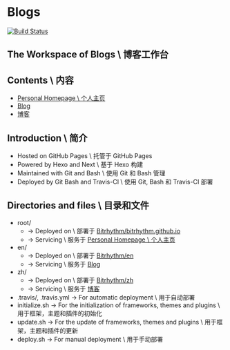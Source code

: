 # Blogs

[![Build Status](https://travis-ci.org/Bitrhythm/Blogs.svg?branch=master)](https://travis-ci.org/Bitrhythm/Blogs)

## The Workspace of Blogs \ 博客工作台

## Contents \ 内容

- [Personal Homepage \ 个人主页](https://bitrhythm.github.io/)
- [Blog](https://bitrhythm.github.io/en/)
- [博客](https://bitrhythm.github.io/zh/)

## Introduction \ 简介

- Hosted on GitHub Pages \ 托管于 GitHub Pages
- Powered by Hexo and Next \ 基于 Hexo 构建
- Maintained with Git and Bash \ 使用 Git 和 Bash 管理
- Deployed by Git Bash and Travis-CI \ 使用 Git, Bash 和 Travis-CI 部署

## Directories and files \ 目录和文件

- root/
  - -> Deployed on \ 部署于 [Bitrhythm/bitrhythm.github.io](https://github.com/Bitrhythm/bitrhythm.github.io)
  - -> Servicing \ 服务于 [Personal Homepage \ 个人主页](https://bitrhythm.github.io/)
- en/
  - -> Deployed on \ 部署于 [Bitrhythm/en](https://github.com/Bitrhythm/en)
  - -> Servicing \ 服务于 [Blog](https://bitrhythm.github.io/en/)
- zh/
  - -> Deployed on \ 部署于 [Bitrhythm/zh](https://github.com/Bitrhythm/zh)
  - -> Servicing \ 服务于 [博客](https://bitrhythm.github.io/zh/)
- .travis/, .travis.yml -> For automatic deployment \ 用于自动部署
- initialize.sh -> For the initialization of frameworks, themes and plugins  \ 用于框架，主题和插件的初始化
- update.sh -> For the update of frameworks, themes and plugins \ 用于框架，主题和插件的更新
- deploy.sh -> For manual deployment \ 用于手动部署
